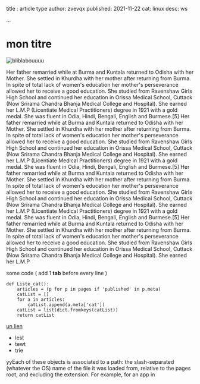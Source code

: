 title : article type 
author: zvevqx
published: 2021-11-22
cat: linux
desc: ws

...




# mon titre 


![bliblabouuuu](https://cdn3.photoblogstop.com/wp-content/uploads/2012/07/Sierra_HDR_DFX8048_2280x819_Q40_wm_mini-1726x819__-1140x541.jpg)

Her father remarried while at Burma and Kuntala returned to Odisha with her Mother. She settled in Khurdha with her mother after returning from Burma. In spite of total lack of women's education her mother's perseverance allowed her to receive a good education. She studied from Ravenshaw Girls High School and continued her education in Orissa Medical School, Cuttack (Now Srirama Chandra Bhanja Medical College and Hospital). She earned her L.M.P (Licentiate Medical Practitioners) degree in 1921 with a gold medal. She was fluent in Odia, Hindi, Bengali, English and Burmese.[5] Her father remarried while at Burma and Kuntala returned to Odisha with her Mother. She settled in Khurdha with her mother after returning from Burma. In spite of total lack of women's education her mother's perseverance allowed her to receive a good education. She studied from Ravenshaw Girls High School and continued her education in Orissa Medical School, Cuttack (Now Srirama Chandra Bhanja Medical College and Hospital). She earned her L.M.P (Licentiate Medical Practitioners) degree in 1921 with a gold medal. She was fluent in Odia, Hindi, Bengali, English and Burmese.[5] Her father remarried while at Burma and Kuntala returned to Odisha with her Mother. She settled in Khurdha with her mother after returning from Burma. In spite of total lack of women's education her mother's perseverance allowed her to receive a good education. She studied from Ravenshaw Girls High School and continued her education in Orissa Medical School, Cuttack (Now Srirama Chandra Bhanja Medical College and Hospital). She earned her L.M.P (Licentiate Medical Practitioners) degree in 1921 with a gold medal. She was fluent in Odia, Hindi, Bengali, English and Burmese.[5] Her father remarried while at Burma and Kuntala returned to Odisha with her Mother. She settled in Khurdha with her mother after returning from Burma. In spite of total lack of women's education her mother's perseverance allowed her to receive a good education. She studied from Ravenshaw Girls High School and continued her education in Orissa Medical School, Cuttack (Now Srirama Chandra Bhanja Medical College and Hospital). She earned her L.M.P

some code  ( add 1 **tab** before every line )

    def Liste_cat():
        articles = (p for p in pages if 'published' in p.meta)
        catList = []
        for a in articles:
            catList.append(a.meta['cat'])
        catList = list(dict.fromkeys(catList))
        return catList 


[un lien](https://google.com)

- lest
- tewt
- trie



yyEach of these objects is associated to a path: the slash-separated (whatever the OS) name of the file it was loaded from, relative to the pages root, and excluding the extension. For example, for an app in 
